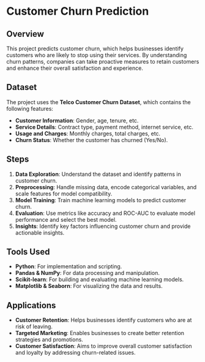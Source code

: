 # Customer Churn Prediction

## Overview

This project predicts customer churn, which helps businesses identify customers who are likely to stop using their services. By understanding churn patterns, companies can take proactive measures to retain customers and enhance their overall satisfaction and experience.

## Dataset

The project uses the **Telco Customer Churn Dataset**, which contains the following features:

- **Customer Information**: Gender, age, tenure, etc.
- **Service Details**: Contract type, payment method, internet service, etc.
- **Usage and Charges**: Monthly charges, total charges, etc.
- **Churn Status**: Whether the customer has churned (Yes/No).

## Steps

1. **Data Exploration**: Understand the dataset and identify patterns in customer churn.
2. **Preprocessing**: Handle missing data, encode categorical variables, and scale features for model compatibility.
3. **Model Training**: Train machine learning models to predict customer churn.
4. **Evaluation**: Use metrics like accuracy and ROC-AUC to evaluate model performance and select the best model.
5. **Insights**: Identify key factors influencing customer churn and provide actionable insights.

## Tools Used

- **Python**: For implementation and scripting.
- **Pandas & NumPy**: For data processing and manipulation.
- **Scikit-learn**: For building and evaluating machine learning models.
- **Matplotlib & Seaborn**: For visualizing the data and results.

## Applications

- **Customer Retention**: Helps businesses identify customers who are at risk of leaving.
- **Targeted Marketing**: Enables businesses to create better retention strategies and promotions.
- **Customer Satisfaction**: Aims to improve overall customer satisfaction and loyalty by addressing churn-related issues.
